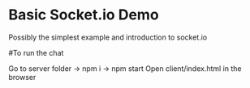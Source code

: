 # Basic Socket.io Demo

Possibly the simplest example and introduction to socket.io

#To run the chat

Go to server folder -> npm i -> npm start
Open client/index.html in the browser
